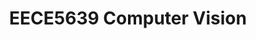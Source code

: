 ---
title: "EECE5639 Computer Vision"
collection: courses
type: #"northeastern"
# permalink: /courses/eece5644/ 
semester: Spring 2024
location: 
classes: wide
excerpt: "Introduces topics such as image formation, segmentation, feature extraction, matching, shape recovery, dynamic scene analysis, and object recognition. Computer vision brings together imaging devices, computers, and sophisticated algorithms to solve problems in industrial inspection, autonomous navigation, human-computer interfaces, medicine, image retrieval from databases, realistic computer graphics rendering, document analysis, and remote sensing. The goal of computer vision is to make useful decisions about real physical objects and scenes based on sensed images. Computer vision is an exciting but disorganized field that builds on very diverse disciplines such as image processing, statistics, pattern recognition, control theory, system identification, physics, geometry, computer graphics, and learning theory. Requires good programming experience in Matlab or C++."
---